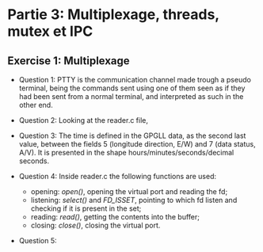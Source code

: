 # Partie 3: Multiplexage, threads, mutex et IPC

## Exercise 1: Multiplexage

* Question 1: PTTY is the communication channel made trough a pseudo terminal, being the commands sent using one of them seen as if they had been sent from a normal terminal, and interpreted as such in the other end. 

* Question 2: Looking at the reader.c file,  

* Question 3: The time is defined in the GPGLL data, as the second last value, between the fields 5 (longitude direction, E/W) and 7 (data status, A/V). It is presented in the shape hours/minutes/seconds/decimal seconds.

* Question 4: Inside reader.c the following functions are used:
  - opening: *open()*, opening the virtual port and reading the fd;
  - listening: *select()* and *FD_ISSET*, pointing to which fd listen and checking if it is present in the set;
  - reading: *read()*, getting the contents into the buffer;
  - closing: *close()*, closing the virtual port.
  
* Question 5: 
